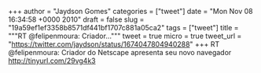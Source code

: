 
+++
author = "Jaydson Gomes"
categories = ["tweet"]
date = "Mon Nov 08 16:34:58 +0000 2010"
draft = false
slug = "19a59ef1ef3358b8571df441bf1707c881a05ca2"
tags = ["tweet"]
title = """RT @felipenmoura: Criador..."""
tweet = true
micro = true
tweet_url = "https://twitter.com/jaydson/status/1674047804940288"
+++
RT @felipenmoura: Criador do Netscape apresenta seu novo navegador  http://tinyurl.com/29vg4k3
